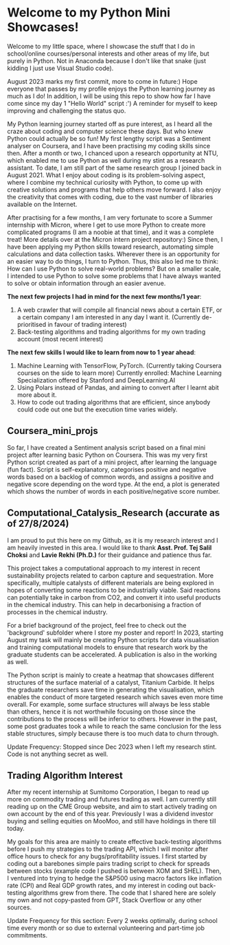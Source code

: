 # Welcome to my Python Mini Showcases!

Welcome to my little space, where I showcase the stuff that I do in school/online courses/personal interests and other areas of my life, but purely in Python. Not in Anaconda because I don't like that snake (just kidding I just use Visual Studio code).

August 2023 marks my first commit, more to come in future:) Hope everyone that passes by my profile enjoys the Python learning journey as much as I do! In addition, I will be using this repo to show how far I have come since my day 1 "Hello World" script :') A reminder for myself to keep improving and challenging the status quo.

My Python learning journey started off as pure interest, as I heard all the craze about coding and computer science these days. But who knew Python could actually be so fun! My first lengthy script was a Sentiment analyser on Coursera, and I have been practising my coding skills since then. After a month or two, I chanced upon a research opportunity at NTU, which enabled me to use Python as well during my stint as a research assistant. To date, I am still part of the same research group I joined back in August 2021. What I enjoy about coding is its problem-solving aspect, where I combine my technical curiosity with Python, to come up with creative solutions and programs that help others move forward. I also enjoy the creativity that comes with coding, due to the vast number of libraries available on the Internet. 

After practising for a few months, I am very fortunate to score a Summer internship with Micron, where I get to use more Python to create more complicated programs (I am a noobie at that time), and it was a complete treat! More details over at the Micron intern project repository:) Since then, I have been applying my Python skills toward research, automating simple calculations and data collection tasks. Wherever there is an opportunity for an easier way to do things, I turn to Python. Thus, this also led me to think: How can I use Python to solve real-world problems? But on a smaller scale, I intended to use Python to solve some problems that I have always wanted to solve or obtain information through an easier avenue.

**The next few projects I had in mind for the next few months/1 year**:
1. A web crawler that will compile all financial news about a certain ETF, or a certain company I am interested in any day I want it. (Currently de-prioritised in favour of trading interest)
2. Back-testing algorithms and trading algorithms for my own trading account (most recent interest)

**The next few skills I would like to learn from now to 1 year ahead**:
1. Machine Learning with TensorFlow, PyTorch. (Currently taking Coursera courses on the side to learn more) Currently enrolled: Machine Learning Specialization offered by Stanford and DeepLearning.AI
2. Using Polars instead of Pandas, and aiming to convert after I learnt abit more about it.
3. How to code out trading algorithms that are efficient, since anybody could code out one but the execution time varies widely.

## Coursera_mini_projs

So far, I have created a Sentiment analysis script based on a final mini project after learning basic Python on Coursera. This was my very first Python script created as part of a mini project, after learning the language (fun fact). Script is self-explanatory, categorises positive and negative words based on a backlog of common words, and assigns a positive and negative score depending on the word type. At the end, a plot is generated which shows the number of words in each positive/negative score number.

## Computational_Catalysis_Research (accurate as of 27/8/2024)

I am proud to put this here on my Github, as it is my research interest and I am heavily invested in this area. I would like to thank **Asst. Prof. Tej Salil Choksi** and **Lavie Rekhi (Ph.D.)** for their guidance and patience thus far.

This project takes a computational approach to my interest in recent sustainability projects related to carbon capture and sequestration. More specifically, multiple catalysts of different materials are being explored in hopes of converting some reactions to be industrially viable. Said reactions can potentially take in carbon from CO2, and convert it into useful products in the chemical industry. This can help in decarbonising a fraction of processes in the chemical industry.  

For a brief background of the project, feel free to check out the 'background' subfolder where I store my poster and report! In 2023, starting August my task will mainly be creating Python scripts for data visualisation and training computational models to ensure that research work by the graduate students can be accelerated. A publication is also in the working as well. 

The Python script is mainly to create a heatmap that showcases different structures of the surface material of a catalyst, Titanium Carbide. It helps the graduate researchers save time in generating the visualisation, which enables the conduct of more targeted research which saves even more time overall. For example, some surface structures will always be less stable than others, hence it is not worthwhile focusing on those since the contributions to the process will be inferior to others. However in the past, some post graduates took a while to reach the same conclusion for the less stable structures, simply because there is too much data to churn through.

Update Frequency: Stopped since Dec 2023 when I left my research stint. Code is not anything secret as well.

## Trading Algorithm Interest

After my recent internship at Sumitomo Corporation, I began to read up more on commodity trading and futures trading as well. I am currently still reading up on the CME Group website, and aim to start actively trading on own account by the end of this year. Previously I was a dividend investor buying and selling equities on MooMoo, and still have holdings in there till today.

My goals for this area are mainly to create effective back-testing algorithms before I push my strategies to the trading API, which I will monitor after office hours to check for any bugs/profitability issues. I first started by coding out a barebones simple pairs trading script to check for spreads between stocks (example code I pushed is between XOM and SHEL). Then, I ventured into trying to hedge the S&P500 using macro factors like inflation rate (CPI) and Real GDP growth rates, and my interest in coding out back-testing algorithms grew from there. The code that I shared here are solely my own and not copy-pasted from GPT, Stack Overflow or any other sources. 

Update Frequency for this section: Every 2 weeks optimally, during school time every month or so due to external volunteering and part-time job commitments.
